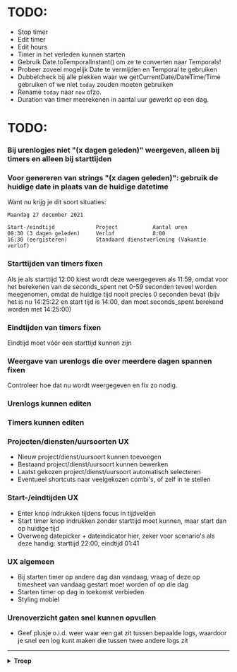 # TODO:
- Stop timer
- Edit timer
- Edit hours
- Timer in het verleden kunnen starten
- Gebruik Date.toTemporalInstant() om ze te converten naar Temporals!
- Probeer zoveel mogelijk Date te vermijden en Temporal te gebruiken
- Dubbelcheck bij alle plekken waar we getCurrentDate/DateTime/Time gebruiken of we niet `today` zouden moeten gebruiken
- Rename `today` naar `now` ofzo.
- Duration van timer meerekenen in aantal uur gewerkt op een dag.

# TODO:
### Bij urenlogjes niet "(x dagen geleden)" weergeven, alleen bij timers en alleen bij starttijden

### Voor genereren van strings "(x dagen geleden)": gebruik de huidige date in plaats van de huidige datetime
Want nu krijg je dit soort situaties:
```
Maandag 27 december 2021

Start-/eindtijd	            Project	          Aantal uren
08:30 (3 dagen geleden)     Verlof            8:00
16:30 (eergisteren)         Standaard dienstverlening (Vakantie verlof)
```

### Starttijden van timers fixen
Als je als starttijd 12:00 kiest wordt deze weergegeven als 11:59, omdat voor het berekenen van de seconds_spent net 0-59 seconden teveel worden meegenomen, omdat de huidige tijd nooit precies 0 seconden bevat (bijv het is nu 14:25:22 en start tijd is 14:00, dan moet seconds_spent berekend worden met 14:25:00)

### Eindtijden van timers fixen
Eindtijd moet vóór een starttijd kunnen zijn

### Weergave van urenlogs die over meerdere dagen spannen fixen
Controleer hoe dat nu wordt weergegeven en fix zo nodig.

### Urenlogs kunnen editen

### Timers kunnen editen

### Projecten/diensten/uursoorten UX
- Nieuw project/dienst/uursoort kunnen toevoegen
- Bestaand project/dienst/uursoort kunnen bewerken
- Laatst gekozen project/dienst/uursoort automatisch selecteren
- Eventueel shortcuts naar veelgekozen combi's, of zelf in te stellen

### Start-/eindtijden UX
- Enter knop indrukken tijdens focus in tijdvelden
- Start timer knop indrukken zonder starttijd moet kunnen, maar start dan op huidige tijd
- Overweeg datepicker + dateindicator hier, zeker voor scenario's als deze handig: starttijd 22:00, eindtijd 01:41

### UX algemeen
- Bij starten timer op andere dag dan vandaag, vraag of deze op timesheet van vandaag gestart moet worden of op die dag
- Starten timer op dag in toekomst verbieden
- Styling mobiel

### Urenoverzicht gaten snel kunnen opvullen
- Geef plusje o.i.d. weer waar een gat zit tussen bepaalde logs, waardoor je snel een log kunt maken die tussen twee andere logs zit

--------------------------

<details>
  <summary><strong>Troep</strong></summary>

internal/timeline/hours?startDate=2021-12-06&endDate=2021-12-19

Request URL: https://demofonkel.simplicate.nl/api/v2/hours/hours?q[start_date][ge]=2021-12-06%2000:00:00&q[start_date][le]=2021-12-12%2023:59:59&q[employee.id]=employee:afa58dd4b2c525fe6d44e34a3f0f8c3d&select=id,start_date,end_date,project.,organization.,person.,projectservice.,type.,hours,note,is_time_defined,is_recurring,recurrence,recurrence.id,recurrence.rrule,locked,corrections,leave_id,leave_status.,absence_id,assignment_id,billable,is_productive
</details>
